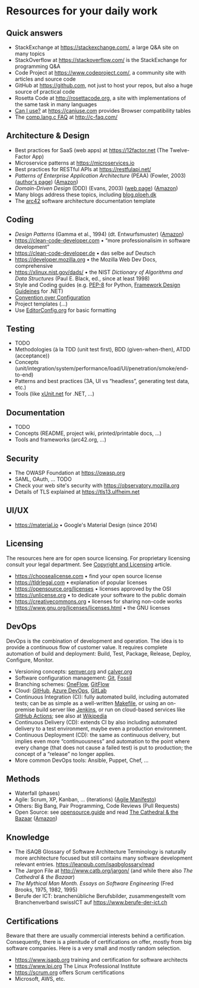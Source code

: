 
# Resources for your daily work

## Quick answers

- StackExchange at <https://stackexchange.com/>,
  a large Q&A site on many topics
- StackOverflow at <https://stackoverflow.com/>
  is the StackExchange for programming Q&A
- Code Project at <https://www.codeproject.com/>,
  a community site with articles and source code
- GitHub at <https://github.com>, not just to host your repos,
  but also a huge source of practical code
- Rosetta Code at <http://rosettacode.org>,
  a site with implementations of the same task
  in many languages
- [Can I use?](https://caniuse.com) at <https://caniuse.com>
  provides Browser compatibility tables
- The [comp.lang.c FAQ](http://c-faq.com/) at <http://c-faq.com/>

## Architecture & Design

- Best practices for SaaS (web apps) at <https://12factor.net>
  (The Twelve-Factor App)
- Microservice patterns at <https://microservices.io>
- Best practices for RESTful APIs at <https://restfulapi.net/>
- *Patterns of Enterprise Application Architecture* (PEAA) (Fowler, 2003)
  ([author's page](https://martinfowler.com/books/eaa.html))
  ([Amazon](https://www.amazon.com/dp/0321127420))
- *Domain-Driven Design* (DDD) (Evans, 2003)
  ([web page](https://www.domainlanguage.com/))
  ([Amazon](https://www.amazon.com/dp/0321125215))
- Many blogs address these topics, including [blog.ploeh.dk](https://blog.ploeh.dk)
- The [arc42](https://arc42.org) software architecture
  documentation template

## Coding

- *Design Patterns* (Gamma et al., 1994) (dt. Entwurfsmuster)
  ([Amazon](https://www.amazon.com/dp/0201633612))
- <https://clean-code-developer.com> •
  “more professionalisim in software development”
- <https://clean-code-developer.de> • das selbe auf Deutsch
- <https://developer.mozilla.org> • the Mozilla Web Dev Docs, comprehensive
- <https://xlinux.nist.gov/dads/> • the NIST *Dictionary of
  Algorithms and Data Structures* (Paul E. Black, ed., since at least 1998)
- Style and Coding guides (e.g.
  [PEP-8](https://www.python.org/dev/peps/pep-0008/) for Python,
  [Framework Design Guideines](https://docs.microsoft.com/en-us/dotnet/standard/design-guidelines/)
  for .NET)
- [Convention over Configuration](https://en.wikipedia.org/wiki/Convention_over_configuration)
- Project templates (...)
- Use [EditorConfig.org](https://editorconfig.org) for basic formatting

## Testing

- TODO
- Methodologies
  (à la TDD (unit test first), BDD (given-when-then), ATDD (acceptance))
- Concepts
  (unit/integration/system/performance/load/UI/penetration/smoke/end-to-end)
- Patterns and best practices
  (3A, UI vs “headless”, generating test data, etc.)
- Tools (like [xUnit.net](https://xunit.net) for .NET, ...)

## Documentation

- TODO
- Concepts (README, project wiki, printed/printable docs, ...)
- Tools and frameworks (arc42.org, ...)

## Security

- The OWASP Foundation at <https://owasp.org>
- SAML, OAuth, ... TODO
- Check your web site's security with <https://observatory.mozilla.org>
- Details of TLS explained at <https://tls13.ulfheim.net>

## UI/UX

- <https://material.io> • Google's Material Design (since 2014)

## Licensing

The resources here are for open source licensing.
For proprietary licensing consult your legal department.
See [Copyright and Licensing](./CopyrightNotes.md) article.

- <https://choosealicense.com> • find your open source license
- <https://tldrlegal.com> • explanation of popular licenses
- <https://opensource.org/licenses> • licenses approved by the OSI
- <https://unlicense.org> • to dedicate your software to the public domain
- <https://creativecommons.org> • licenses for sharing non-code works
- <https://www.gnu.org/licenses/licenses.html> • the GNU licenses

## DevOps

DevOps is the combination of development and operation.
The idea is to provide a continuous flow of customer value.
It requires complete automation of build and deployment:
Build, Test, Package, Release, Deploy, Configure, Monitor.

- Versioning concepts: [semver.org](https://semver.org)
  and [calver.org](https://calver.org)
- Software configuration management:
  [Git](https://git-scm.com),
  [Fossil](https://fossil-scm.org)
- Branching schemes:
  [OneFlow](https://www.endoflineblog.com/oneflow-a-git-branching-model-and-workflow),
  [GitFlow](https://nvie.com/posts/a-successful-git-branching-model/)
- Cloud: [GitHub](https://github.com),
  [Azure DevOps](https://dev.azure.com),
  [GitLab](https://about.gitlab.com)
- Continuous Integration (CI): fully automated build, including
  automated tests; can be as simple as a well-written
  [Makefile](https://makefiletutorial.com/), or using an
  on-premise build server like [Jenkins](https://www.jenkins.io/),
  or run on cloud-based services like
  [GitHub Actions](https://github.com/features/actions); see also at
  [Wikipedia](https://en.wikipedia.org/wiki/Continuous_integration)
- Continuous Delivery (CD): extends CI by also including automated
  delivery to a test environment, maybe even a production environment.
- Continuous Deployment (CD): the same as continuous delivery, but
  implies even more “continuousness” and automation to the point
  where every change (that does not cause a failed test) is put to
  production; the concept of a “release” no longer applies.
- More common DevOps tools: Ansible, Puppet, Chef, ...

## Methods

- Waterfall (phases)
- Agile: Scrum, XP, Kanban, ... (iterations)
  ([Agile Manifesto](http://agilemanifesto.org/))
- Others: Big Bang, Pair Programming, Code Reviews (Pull Requests)
- Open Source: see [opensource.guide](https://opensource.guide) and
  read [The Cathedral & the Bazaar](http://www.catb.org/esr/writings/cathedral-bazaar/)
  ([Amazon](https://www.amazon.com/dp/0596001088))

## Knowledge

- The iSAQB Glossary of Software Architecture Terminology
  is naturally more architecture focused but still contains
  many software development relevant entries.
  <https://leanpub.com/isaqbglossary/read>
- The Jargon File at <http://www.catb.org/jargon/>
  (and while there also *The Cathedral & the Bazaar*)
- *The Mythical Man Month. Essays on Software Engineering*
  (Fred Brooks, 1975, 1982, 1995)
- Berufe der ICT: branchenübliche Berufsbilder, zusammengestellt
  vom Branchenverband swissICT auf <https://www.berufe-der-ict.ch>

## Certifications

Beware that there are usually commercial interests behind
a certification. Consequently, there is a plenitude of
certifications on offer, mostly from big software companies.
Here is a very small and mostly random selection.

- <https://www.isaqb.org> training and certification for software architects
- <https://www.lpi.org> The Linux Professional Institute
- <https://scrum.org> offers Scrum certifications
- Microsoft, AWS, etc.

